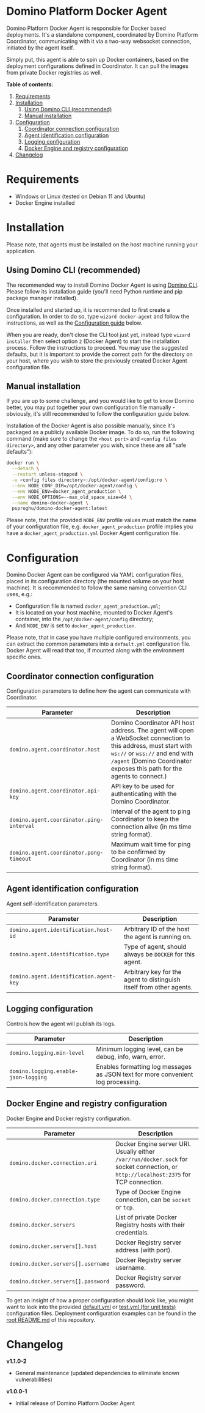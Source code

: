 Domino Platform Docker Agent
======

Domino Platform Docker Agent is responsible for Docker based deployments. It's a standalone component, coordinated by 
Domino Platform Coordinator, communicating with it via a two-way websocket connection, initiated by the agent itself.

Simply put, this agent is able to spin up Docker containers, based on the deployment configurations defined in Coordinator.
It can pull the images from private Docker registries as well.

**Table of contents**:
1. [Requirements](#requirements)
2. [Installation](#installation)
    1. [Using Domino CLI (recommended)](#using-domino-cli-recommended)
    2. [Manual installation](#manual-installation)
3. [Configuration](#configuration)
    1. [Coordinator connection configuration](#coordinator-connection-configuration)
    2. [Agent identification configuration](#agent-identification-configuration)
    3. [Logging configuration](#logging-configuration)
    4. [Docker Engine and registry configuration](#docker-engine-and-registry-configuration)
4. [Changelog](#changelog)

# Requirements

* Windows or Linux (tested on Debian 11 and Ubuntu)
* Docker Engine installed

# Installation

Please note, that agents must be installed on the host machine running your application.

## Using Domino CLI (recommended)

The recommended way to install Domino Docker Agent is using [Domino CLI](https://pypi.org/project/domino-cli/). Please
follow its installation guide (you'll need Python runtime and pip package manager installed).

Once installed and started up, it is recommended to first create a configuration. In order to do so, type
`wizard docker-agent` and follow the instructions, as well as the [Configuration guide](#configuration) below.

When you are ready, don't close the CLI tool just yet, instead type `wizard installer` then select option `2`
(Docker Agent) to start the installation process. Follow the instructions to proceed. You may use the suggested defaults,
but it is important to provide the correct path for the directory on your host, where you wish to store the previously
created Docker Agent configuration file.

## Manual installation

If you are up to some challenge, and you would like to get to know Domino better, you may put together your own
configuration file manually - obviously, it's still recommended to follow the configuration guide below.

Installation of the Docker Agent is also possible manually, since it's packaged as a publicly available Docker image. To
do so, run the following command (make sure to change the `<host port>` and `<config files directory>`, and any other
parameter you wish, since these are all "safe defaults"):

```bash
docker run \
  --detach \
  --restart unless-stopped \
  -v <config files directory>:/opt/docker-agent/config:ro \
  --env NODE_CONF_DIR=/opt/docker-agent/config \
  --env NODE_ENV=docker_agent_production \
  --env NODE_OPTIONS=--max_old_space_size=64 \
  --name domino-docker-agent \
  psproghu/domino-docker-agent:latest
```

Please note, that the provided `NODE_ENV` profile values must match the name of your configuration file, e.g. 
`docker_agent_production` profile implies you have a `docker_agent_production.yml` Docker Agent configuration file.

# Configuration

Domino Docker Agent can be configured via YAML configuration files, placed in its configuration directory (the mounted
volume on your host machine). It is recommended to follow the same naming convention CLI uses, e.g.:
* Configuration file is named `docker_agent_production.yml`;
* It is located on your host machine, mounted to Docker Agent's container, into the `/opt/docker-agent/config`
  directory;
* And `NODE_ENV` is set to `docker_agent_production`.

Please note, that in case you have multiple configured environments, you can extract the common parameters into a
`default.yml` configuration file. Docker Agent will read that too, if mounted along with the environment specific ones.

## Coordinator connection configuration

Configuration parameters to define how the agent can communicate with Coordinator.

| Parameter                                | Description                                                                                                                                                                                                                  |
|------------------------------------------|------------------------------------------------------------------------------------------------------------------------------------------------------------------------------------------------------------------------------|
| `domino.agent.coordinator.host`          | Domino Coordinator API host address. The agent will open a WebSocket connection to this address, must start with `ws://` or `wss://` and end with `/agent` (Domino Coordinator exposes this path for the agents to connect.) |
| `domino.agent.coordinator.api-key`       | API key to be used for authenticating with the Domino Coordinator.                                                                                                                                                           |
| `domino.agent.coordinator.ping-interval` | Interval of the agent to ping Coordinator to keep the connection alive (in ms time string format).                                                                                                                           |
| `domino.agent.coordinator.pong-timeout`  | Maximum wait time for ping to be confirmed by Coordinator (in ms time string format).                                                                                                                                        |


## Agent identification configuration

Agent self-identification parameters.

| Parameter                               | Description                                                          |
|-----------------------------------------|----------------------------------------------------------------------|
| `domino.agent.identification.host-id`   | Arbitrary ID of the host the agent is running on.                    |
| `domino.agent.identification.type`      | Type of agent, should always be `DOCKER` for this agent.             |
| `domino.agent.identification.agent-key` | Arbitrary key for the agent to distinguish itself from other agents. |

## Logging configuration

Controls how the agent will publish its logs.

| Parameter                            | Description                                                                      |
|--------------------------------------|----------------------------------------------------------------------------------|
| `domino.logging.min-level`           | Minimum logging level, can be debug, info, warn, error.                          |
| `domino.logging.enable-json-logging` | Enables formatting log messages as JSON text for more convenient log processing. |

## Docker Engine and registry configuration

Docker Engine and Docker registry configuration.

| Parameter                          | Description                                                                                                                           |
|------------------------------------|---------------------------------------------------------------------------------------------------------------------------------------|
| `domino.docker.connection.uri`     | Docker Engine server URI. Usually either `/var/run/docker.sock` for socket connection, or `http://localhost:2375` for TCP connection. |
| `domino.docker.connection.type`    | Type of Docker Engine connection, can be `socket` or `tcp`.                                                                           |
| `domino.docker.servers`            | List of private Docker Registry hosts with their credentials.                                                                         |
| `domino.docker.servers[].host`     | Docker Registry server address (with port).                                                                                           |
| `domino.docker.servers[].username` | Docker Registry server username.                                                                                                      |
| `domino.docker.servers[].password` | Docker Registry server password.                                                                                                      |

To get an insight of how a proper configuration should look like, you might want to look into the provided
[default.yml](/modules/docker-agent/config/default.yml) or [test.yml (for unit tests)](/modules/docker-agent/config/test.yml)
configuration files. Deployment configuration examples can be found in the [root README.md](/README.md) of this repository.

# Changelog

**v1.1.0-2**
* General maintenance (updated dependencies to eliminate known vulnerabilities)

**v1.0.0-1**
* Initial release of Domino Platform Docker Agent
